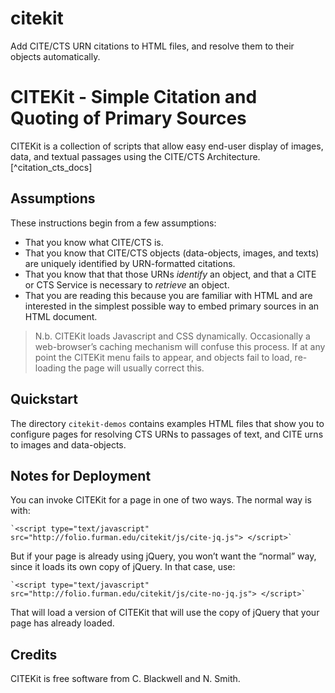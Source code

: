 citekit
=======

Add CITE/CTS URN citations to HTML files, and resolve them to their objects automatically.

# CITEKit - Simple Citation and Quoting of Primary Sources

CITEKit is a collection of scripts that allow easy end-user display of images, data, and textual passages using the CITE/CTS Architecture.[^citation_cts_docs] 

## Assumptions

These instructions begin from a few assumptions:

- That you know what CITE/CTS is.
- That you know that CITE/CTS objects (data-objects, images, and texts) are uniquely identified by URN-formatted citations.
- That you know that that those URNs _identify_ an object, and that a CITE or CTS Service is necessary to _retrieve_ an object.
- That you are reading this because you are familiar with HTML and are interested in the simplest possible way to embed primary sources in an HTML document.

> N.b. CITEKit loads Javascript and CSS dynamically. Occasionally a web-browser’s caching mechanism will confuse this process. If at any point the CITEKit menu fails to appear, and objects fail to load, re-loading the page will usually correct this.

## Quickstart

The directory `citekit-demos` contains examples HTML files that show you to configure pages for resolving CTS URNs to passages of text, and CITE urns to images and data-objects.

## Notes for Deployment

You can invoke CITEKit for a page in one of two ways. The normal way is with:

	`<script type="text/javascript" src="http://folio.furman.edu/citekit/js/cite-jq.js"> </script>`

But if your page is already using jQuery, you won’t want the “normal” way, since it loads its own copy of jQuery. In that case, use:

	`<script type="text/javascript" src="http://folio.furman.edu/citekit/js/cite-no-jq.js"> </script>`

That will load a version of CITEKit that will use the copy of jQuery that your page has already loaded.

## Credits

CITEKit is free software from C. Blackwell and N. Smith.
